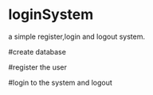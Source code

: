 # loginSystem
a simple register,login and logout system.

#create database

#register the user

#login to the system and logout
